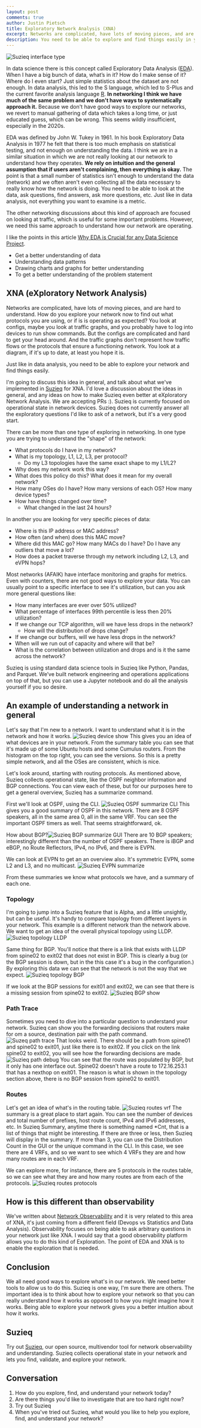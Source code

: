 ```yaml
---
layout: post
comments: true
author: Justin Pietsch
title: Exploratory Network Analysis (XNA)
excerpt: Networks are complicated, have lots of moving pieces, and are hard to understand. How do you explore your network now to find out what protocols you are using, or if is is operating as expected? 
description: You need to be able to explore and find things easily in your network.
---
```

![Suzieq interface type](/assets/images/2021-03-xna/interface-show-type.png)

In data science there is this concept called Exploratory Data Analysis ([EDA](https://www.itl.nist.gov/div898/handbook/eda/section1/eda11.htm)). When I have a big bunch of data, what’s in it? How do I make sense of it? Where do I even start? Just simple statistics about the dataset are not enough. In data analysis, this led to the S language, which led to S-Plus and the current favorite analysis language [R](https://www.r-project.org/about.html). **In networking I think we have much of the same problem and we don't have ways to systematically approach it.** Because we don't have good ways to explore our networks, we revert to manual gathering of data which takes a long time, or just educated guess, which can be wrong. This seems wildly insufficient, especially in the 2020s.

EDA was defined by John W. Tukey in 1961. In his book Exploratory Data Analysis in 1977 he felt that there is too much emphasis on statistical testing, and not enough on understanding the data. I think we are in a similar situation in which we are not really looking at our network to understand how they operates. **We rely on intuition and the general assumption that if users aren't complaining, then everything is okay.** The point is that a small number of statistics isn't enough to understand the data (network) and we often aren't even collecting all the data necessary to really know how the network is doing. You need to be able to look at the data, ask questions, find answers, ask more questions, etc. Just like in data analysis, not everything you want to examine is a metric. 

The other networking discussions about this kind of approach are focused on looking at traffic, which is useful for some important problems. However, we need this same approach to understand how our network are operating.

I like the points in this article [Why EDA is Crucial for any Data Science Project](https://www.aismartz.com/blog/why-eda-is-crucial-for-any-data-science-project/).
- Get a better understanding of data
- Understanding data patterns
- Drawing charts and graphs for better understanding
- To get a better understanding of the problem statement


## XNA (eXploratory Network Analysis)

Networks are complicated, have lots of moving pieces, and are hard to understand. How do you explore your network now to find out what protocols you are using, or if is is operating as expected? You look at configs, maybe you look at traffic graphs, and you probably have to log into devices to run show commands. But the configs are complicated and hard to get your head around. And the traffic graphs don't represent how traffic flows or the protocols that ensure a functioning network. You look at a diagram, if it's up to date, at least you hope it is. 

Just like in data analysis, you need to be able to explore your network and find things easily.

I'm going to discuss this idea in general, and talk about what we've implemented in [Suzieq](https://www.stardustsystems.net/suzieq/) for XNA. I'd love a discussion about the ideas in general, and any ideas on how to make Suzieq even better at eXploratory Network Analysis. We are accepting PRs :). Suzieq is currently focused on operational state in network devices. Suzieq does not currently answer all the exploratory questions I'd like to ask of a network, but it's a very good start.

There can be more than one type of exploring in networking. In one type you are trying to understand the "shape" of the network:
- What protocols do I have in my network?
- What is my topology, L1, L2, L3, per protocol?
	- Do my L3 topologies have the same exact shape to my L1/L2?
- Why does my network work this way?
- What does this policy do this? What does it mean for my overall network?
- How many OSes do I have? How many versions of each OS? How many device types?
- How have things changed over time?
	- What changed in the last 24 hours?


In another you are looking for very specific pieces of data:
- Where is this IP address or MAC address?
- How often (and when) does this MAC move?
- Where did this MAC go? How many MACs do I have? Do I have any outliers that move a lot?
- How does a packet traverse through my network including L2, L3, and eVPN hops?

Most networks (AFAIK) have interface monitoring and graphs for metrics. Even with counters, there are not good ways to explore your data. You can usually point to a specific interface to see it's utilization, but can you ask more general questions like:
- How many interfaces are ever over 50% utilized?
- What percentage of interfaces 99th percentile is less then 20% utilization?
- If we change our TCP algorithm, will we have less drops in the network? 
	- How will the distribution of drops change?
- If we change our buffers, will we have less drops in the network?
- When will we run out of capacity and where will that be?
- What is the correlation between utilization and drops and is it the same across the network?


Suzieq is using standard data science tools in Suzieq like Python, Pandas, and Parquet. We’ve built network engineering and operations applications on top of that, but you can use a Jupyter notebook and do all the analysis yourself if you so desire. 

## An example of understanding a network in general

Let's say that I'm new to a network. I want to understand what it is in the network and how it works. ![Suzieq device show](/assets/images/2021-03-xna/device.png)
This gives you an idea of what devices are in your network. From the summary table you can see that it's made up of some Ubuntu hosts and some Cumulus routers. From the histogram on the top right, you can see the versions. So this is a pretty simple network, and all the OSes are consistent, which is nice.

Let's look around, starting with routing protocols. As mentioned above, Suzieq collects operational state, like the OSPF neighbor information and BGP connections. You can view each of these, but for our purposes here to get a general overview, Suzieq has a summarize command. 

First we'll look at OSPF, using the CLI. ![Suzieq OSPF summarize CLI](/assets/images/2021-03-xna/ospf-summarize.png)
This gives you a good summary of OSPF in this network. There are 8 OSPF speakers, all in the same area 0, all in the same VRF. You can see the important OSPF timers as well. That seems straightforward, ok.

How about BGP?![Suzieq BGP summarize GUI](/assets/images/2021-03-xna/bgp-summarize.png)
There are 10 BGP speakers; interestingly different than the number of OSPF speakers. There is iBGP and eBGP, no Route Reflectors, IPv4, no IPv6, and there is EVPN.

We can look at EVPN to get an an overview also. It's symmetric EVPN, some L2 and L3, and no multicast.
![Suzieq EVPN summarize](/assets/images/2021-03-xna/evpnVni-summarize.png)

From these summaries we know what protocols we have, and a summary of each one.

### Topology

I'm going to jump into a Suzieq feature that is Alpha, and a little unsightly, but can be useful. It's handy to compare topology from different layers in your network. This example is a different network than the network above. We want to get an idea of the overall physical topology using LLDP. ![Suzieq topology LLDP](/assets/images/2021-03-xna/ospf-ibgp_lldp.png)

Same thing for BGP. You'll notice that there is a link that exists with LLDP from spine02 to exit02 that does not exist in BGP. This is clearly a bug (or the BGP session is down, but in the this case it's a bug in the configuration.) By exploring this data we can see that the network is not the way that we expect.
![Suzieq topology BGP](/assets/images/2021-03-xna/ospf-ibgp_bgp.png)

If we look at the BGP sessions for exit01 and exit02, we can see that there is a missing session from spine02 to exit02. ![Suzieq BGP show](/assets/images/2021-03-xna/bgp-show-exit01-exit02.png)

### Path Trace
Sometimes you need to dive into a particular question to understand your network.  Suzieq can show you the forwarding decisions that routers make for om a source, destination pair with the path command. ![Suzeq path trace](/assets/images/2021-03-xna/path-show-internet.png) That looks weird. There should be a path from spine01 and spine02 to exit01, just like there is to exit02. If you click on the link spine02 to exit02, you will see how the forwarding decisions are made. ![Suzieq path debug](/assets/images/2021-03-xna/spine02-exit02-path.png) You can see that the route was populated by BGP, but it only has one interface out. Spine02 doesn't have a route to 172.16.253.1 that has a nexthop on exit01. The reason is what is shown in the topology section above, there is no BGP session from spine02 to exit01.
### Routes

Let's get an idea of what's in the routing table. ![Suzieq routes vrf](/assets/images/2021-03-xna/routes-vrf.png) The summary is a great place to start again. You can see the number of devices and total number of prefixes, host route count, IPv4 and IPv6 addresses, etc. In Suzieq Summary, anytime there is something named *Cnt, that is a list of things that might be interesting. If there are three or less, then Suzieq will display in the summary. If more than 3, you can use the Distribution Count in the GUI or the unique command in the CLI. In this case, we see there are 4 VRFs, and so we want to see which 4 VRFs they are and how many routes are in each VRF.

We can explore more, for instance, there are 5 protocols in the routes table, so we can see what they are and how many routes are from each of the protocols. ![Suzieq routes  protocols](/assets/images/2021-03-xna/routes-protocol.png)


## How is this different than observability
We've written about [Network Observability](https://elegantnetwork.github.io/posts/observability/) and it is very related to this area of XNA, it's just coming from a different field (Devops vs Statistics and Data Analysis). Observability focuses on being able to ask arbitrary questions in your network just like XNA. I would say that a good observability platform allows you to do this kind of Exploration. The point of EDA and XNA is to enable the exploration that is needed.

## Conclusion
We all need good ways to explore what's in our network. We need better tools to allow us to do this. Suzieq is one way, I'm sure there are others. The important idea is to think about how to explore your network so that you can really understand how it works as opposed to how you might imagine how it works. Being able to explore your network gives you a better intuition about how it works.
## Suzieq
Try out [Suzieq](https://www.stardustsystems.net/suzieq/), our open source, multivendor tool for network observability and understanding. Suzieq collects operational state in your network and lets you find, validate, and explore your network.

## Conversation

1. How do you explore, find, and understand your network today?
2. Are there things you'd like to investigate that are too hard right now?
3. Try out Suzieq
4. When you've tried out Suzieq, what would you like to help you explore, find, and understand your network?

